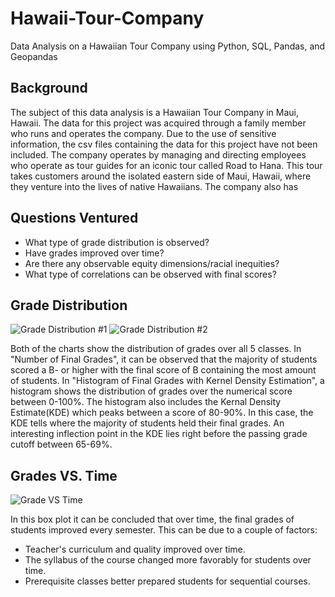 # Hawaii-Tour-Company
Data Analysis on a Hawaiian Tour Company using Python, SQL, Pandas, and Geopandas

## Background

The subject of this data analysis is a Hawaiian Tour Company in Maui, Hawaii. The data for this project was acquired through a family member who runs and operates the company. Due to the use of sensitive information, the csv files containing the data for this project have not been included. The company operates by managing and directing employees who operate as tour guides for an iconic tour called Road to Hana. This tour takes customers around the isolated eastern side of Maui, Hawaii, where they venture into the lives of native Hawaiians. The company also has 

## Questions Ventured

- What type of grade distribution is observed?
- Have grades improved over time?
- Are there any observable equity dimensions/racial inequities?
- What type of correlations can be observed with final scores?

## Grade Distribution

![Grade Distribution #1](https://user-images.githubusercontent.com/112305152/187067060-0055acd9-e893-4be1-8631-aa83a4211f76.png)
![Grade Distribution #2](https://user-images.githubusercontent.com/112305152/187234133-7549ba3d-dc47-4dea-8e69-df96a90a31ba.png)

Both of the charts show the distribution of grades over all 5 classes. In "Number of Final Grades", it can be observed that the majority of students scored a B- or higher with the final score of B containing the most amount of students. In "Histogram of Final Grades with Kernel Density Estimation", a histogram shows the distribution of grades over the numerical score between 0-100%. The histogram also includes the Kernal Density Estimate(KDE) which peaks between a score of 80-90%. In this case, the KDE tells where the majority of students held their final grades. An interesting inflection point in the KDE lies right before the passing grade cutoff between 65-69%.

## Grades VS. Time

![Grade VS  Time](https://user-images.githubusercontent.com/112305152/187067375-cedf2264-82ca-4f4b-8cd3-34384afc5c7f.png)

In this box plot it can be concluded that over time, the final grades of students improved every semester. This can be due to a couple of factors:
- Teacher's curriculum and quality improved over time.
- The syllabus of the course changed more favorably for students over time.
- Prerequisite classes better prepared students for sequential courses.
